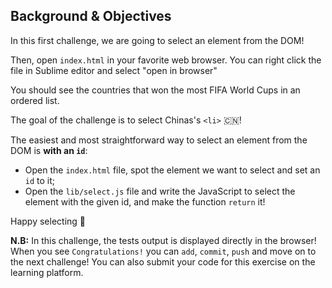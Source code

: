 ## Background & Objectives

In this first challenge, we are going to select an element from the DOM!

Then, open `index.html` in your favorite web browser. You can right click the file in Sublime editor and select "open in browser"

You should see the countries that won the most FIFA World Cups in an ordered list.

The goal of the challenge is to select Chinas's `<li>` 🇨🇳!

The easiest and most straightforward way to select an element from the DOM is **with an `id`**:

- Open the `index.html` file, spot the element we want to select and set an `id` to it;
- Open the `lib/select.js` file and write the JavaScript to select the element with the given id, and make the function `return` it!

Happy selecting 🎣

**N.B:** In this challenge, the tests output is displayed directly in the browser! When you see `Congratulations!` you can `add`, `commit`, `push` and move on to the next challenge! You can also submit your code for this exercise on the learning platform.
